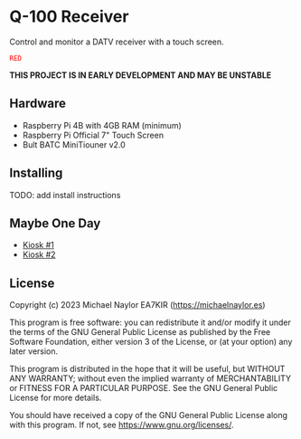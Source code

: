 # Q-100 Receiver

Control and monitor a DATV receiver with a touch screen.

<code style="color : red">RED</code>

**THIS PROJECT IS IN EARLY DEVELOPMENT AND MAY BE UNSTABLE**

## Hardware

- Raspberry Pi 4B with 4GB RAM (minimum)
- Raspberry Pi Official 7" Touch Screen
- Bult BATC MiniTiouner v2.0

## Installing

TODO: add install instructions

## Maybe One Day

- [Kiosk #1](https://raspberrypi.stackexchange.com/questions/120345/starting-rpi-gui-application-at-boot-without-desktop-gui-and-other-functionaliti)
- [Kiosk #2](https://medium.com/@daddycat/setting-up-raspberry-pi-to-launch-python-gui-app-without-raspbian-desktop-5022a90e5b63)

## License

Copyright (c) 2023 Michael Naylor EA7KIR (https://michaelnaylor.es)

This program is free software: you can redistribute it and/or modify it under the terms of the GNU General Public License as published by the Free Software Foundation, either version 3 of the License, or (at your option) any later version.

This program is distributed in the hope that it will be useful, but WITHOUT ANY WARRANTY; without even the implied warranty of MERCHANTABILITY or FITNESS FOR A PARTICULAR PURPOSE. See the GNU General Public License for more details.

You should have received a copy of the GNU General Public License along with this program. If not, see https://www.gnu.org/licenses/.
